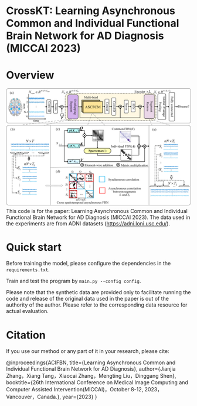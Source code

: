# CrossKT: Learning Asynchronous Common and Individual Functional Brain Network for AD Diagnosis (MICCAI 2023)



# Overview

![image](framework.png)
This code is for the paper: Learning Asynchronous Common and Individual Functional Brain Network for AD Diagnosis (MICCAI 2023). 
The data used in the experiments are from ADNI datasets (https://adni.loni.usc.edu/).
 
# Quick start
Before training the model, please configure the dependencies in the `requirements.txt`.

Train and test the program by `main.py --config config`.

Please note that the synthetic data are provided only to facilitate running the code and release of the original data used in the paper is out of the authority of the author. Please refer to the corresponding data resource for actual evaluation.


# Citation
If you use our method or any part of it in your research, please cite:

@inproceedings{ACIFBN,
    title={Learning Asynchronous Common and Individual Functional Brain Network for AD Diagnosis},
    author={Jianjia Zhang，Xiang Tang，Xiaocai Zhang，Mengting Liu，Dinggang Shen},
    booktitle={26th International Conference on Medical Image Computing and Computer Assisted Intervention(MICCAI)，October 8-12, 2023，Vancouver，Canada.},
    year={2023}
}
